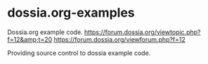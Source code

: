 dossia.org-examples
===================

Dossia.org example code. https://forum.dossia.org/viewtopic.php?f=12&amp;t=20
https://forum.dossia.org/viewforum.php?f=12

Providing source control to dossia example code.
